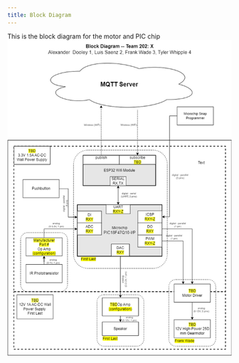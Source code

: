 ```yaml
---
title: Block Diagram
---
```


This is the block diagram for the motor and PIC chip
![Block-Diagram](./BlockDiagramWade.png)
